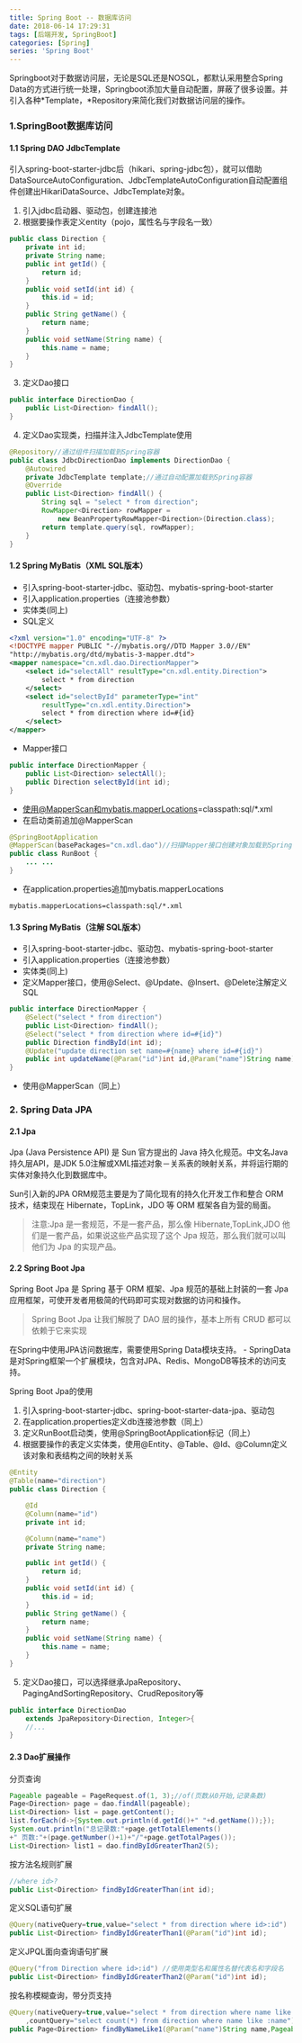 ```yaml
---
title: Spring Boot -- 数据库访问
date: 2018-06-14 17:29:31
tags: [后端开发, SpringBoot]
categories: [Spring]
series: 'Spring Boot'
---
```



Springboot对于数据访问层，无论是SQL还是NOSQL，都默认采用整合Spring Data的方式进行统一处理，Springboot添加大量自动配置，屏蔽了很多设置。并引入各种*Template，*Repository来简化我们对数据访问层的操作。



### 1.SpringBoot数据库访问
#### 1.1 Spring DAO JdbcTemplate
引入spring-boot-starter-jdbc后（hikari、spring-jdbc包），就可以借助DataSourceAutoConfiguration、JdbcTemplateAutoConfiguration自动配置组件创建出HikariDataSource、JdbcTemplate对象。
1. 引入jdbc启动器、驱动包，创建连接池
2. 根据要操作表定义entity（pojo，属性名与字段名一致）

``` java
public class Direction {
    private int id;
    private String name;
    public int getId() {
        return id;
    }
    public void setId(int id) {
        this.id = id;
    }
    public String getName() {
        return name;
    }
    public void setName(String name) {
        this.name = name;
    }
}
```

3. 定义Dao接口

``` java
public interface DirectionDao {
    public List<Direction> findAll();
}
```

4. 定义Dao实现类，扫描并注入JdbcTemplate使用

``` java
@Repository//通过组件扫描加载到Spring容器
public class JdbcDirectionDao implements DirectionDao {
    @Autowired
    private JdbcTemplate template;//通过自动配置加载到Spring容器
    @Override
    public List<Direction> findAll() {
        String sql = "select * from direction";
        RowMapper<Direction> rowMapper = 
            new BeanPropertyRowMapper<Direction>(Direction.class);
        return template.query(sql, rowMapper);
    }
}
```


#### 1.2 Spring MyBatis（XML SQL版本）
- 引入spring-boot-starter-jdbc、驱动包、mybatis-spring-boot-starter
- 引入application.properties（连接池参数）
- 实体类(同上)
- SQL定义

``` xml
<?xml version="1.0" encoding="UTF-8" ?>  
<!DOCTYPE mapper PUBLIC "-//mybatis.org//DTD Mapper 3.0//EN" 
"http://mybatis.org/dtd/mybatis-3-mapper.dtd">
<mapper namespace="cn.xdl.dao.DirectionMapper">
    <select id="selectAll" resultType="cn.xdl.entity.Direction">
        select * from direction
    </select>
    <select id="selectById" parameterType="int" 
        resultType="cn.xdl.entity.Direction">
        select * from direction where id=#{id}
    </select>
</mapper>
```

- Mapper接口
``` java
public interface DirectionMapper {
    public List<Direction> selectAll();
    public Direction selectById(int id);
}
```

- 使用@MapperScan和mybatis.mapperLocations=classpath:sql/*.xml
- 在启动类前追加@MapperScan

``` java
@SpringBootApplication
@MapperScan(basePackages="cn.xdl.dao")//扫描Mapper接口创建对象加载到Spring容器
public class RunBoot {
    ... ...
}
```

- 在application.properties追加mybatis.mapperLocations

``` properties
mybatis.mapperLocations=classpath:sql/*.xml
```


#### 1.3 Spring MyBatis（注解 SQL版本）
- 引入spring-boot-starter-jdbc、驱动包、mybatis-spring-boot-starter
- 引入application.properties（连接池参数）
- 实体类(同上)
- 定义Mapper接口，使用@Select、@Update、@Insert、@Delete注解定义SQL

``` java
public interface DirectionMapper {
    @Select("select * from direction")
    public List<Direction> findAll();
    @Select("select * from direction where id=#{id}")
    public Direction findById(int id);
    @Update("update direction set name=#{name} where id=#{id}")
    public int updateName(@Param("id")int id,@Param("name")String name);
}
```

- 使用@MapperScan（同上）




### 2. Spring Data JPA
#### 2.1 Jpa
Jpa (Java Persistence API) 是 Sun 官方提出的 Java 持久化规范。中文名Java持久层API，是JDK 5.0注解或XML描述对象－关系表的映射关系，并将运行期的实体对象持久化到数据库中。

Sun引入新的JPA ORM规范主要是为了简化现有的持久化开发工作和整合 ORM 技术，结束现在 Hibernate，TopLink，JDO 等 ORM 框架各自为营的局面。

> 注意:Jpa 是一套规范，不是一套产品，那么像 Hibernate,TopLink,JDO 他们是一套产品，如果说这些产品实现了这个 Jpa 规范，那么我们就可以叫他们为 Jpa 的实现产品。


#### 2.2 Spring Boot Jpa
Spring Boot Jpa 是 Spring 基于 ORM 框架、Jpa 规范的基础上封装的一套 Jpa 应用框架，可使开发者用极简的代码即可实现对数据的访问和操作。
> Spring Boot Jpa 让我们解脱了 DAO 层的操作，基本上所有 CRUD 都可以依赖于它来实现

在Spring中使用JPA访问数据库，需要使用Spring Data模块支持。
    - SpringData是对Spring框架一个扩展模块，包含对JPA、Redis、MongoDB等技术的访问支持。

Spring Boot Jpa的使用 
1. 引入spring-boot-starter-jdbc、spring-boot-starter-data-jpa、驱动包
2. 在application.properties定义db连接池参数（同上）
3. 定义RunBoot启动类，使用@SpringBootApplication标记（同上）
4. 根据要操作的表定义实体类，使用@Entity、@Table、@Id、@Column定义该对象和表结构之间的映射关系
``` java
@Entity
@Table(name="direction")
public class Direction {

    @Id
    @Column(name="id")
    private int id;

    @Column(name="name")
    private String name;

    public int getId() {
        return id;
    }
    public void setId(int id) {
        this.id = id;
    }
    public String getName() {
        return name;
    }
    public void setName(String name) {
        this.name = name;
    }
}
```

5. 定义Dao接口，可以选择继承JpaRepository、PagingAndSortingRepository、CrudRepository等
``` java
public interface DirectionDao 
    extends JpaRepository<Direction, Integer>{
    //...
}
```

#### 2.3 Dao扩展操作
分页查询
``` java
Pageable pageable = PageRequest.of(1, 3);//of(页数从0开始,记录条数)
Page<Direction> page = dao.findAll(pageable);
List<Direction> list = page.getContent();
list.forEach(d->{System.out.println(d.getId()+" "+d.getName());});
System.out.println("总记录数:"+page.getTotalElements()
+" 页数:"+(page.getNumber()+1)+"/"+page.getTotalPages());
List<Direction> list1 = dao.findByIdGreaterThan2(5);
```

按方法名规则扩展
``` java
//where id>?
public List<Direction> findByIdGreaterThan(int id);
```

定义SQL语句扩展
``` java
@Query(nativeQuery=true,value="select * from direction where id>:id")
public List<Direction> findByIdGreaterThan1(@Param("id")int id);
```

定义JPQL面向查询语句扩展
``` java
@Query("from Direction where id>:id") //使用类型名和属性名替代表名和字段名
public List<Direction> findByIdGreaterThan2(@Param("id")int id);
```

按名称模糊查询，带分页支持
``` java
@Query(nativeQuery=true,value="select * from direction where name like :name"
    ,countQuery="select count(*) from direction where name like :name")
public Page<Direction> findByNameLike1(@Param("name")String name,Pageable pageable);
```

